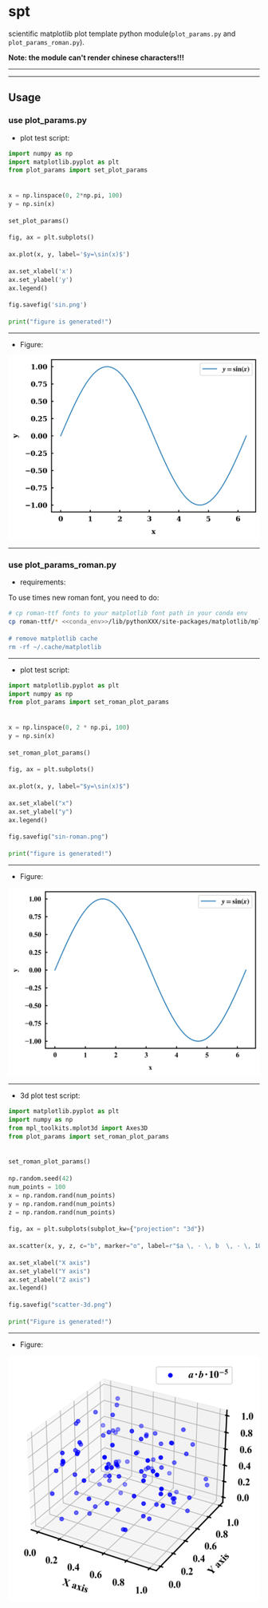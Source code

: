 # spt

scientific matplotlib plot template python module(`plot_params.py` and `plot_params_roman.py`).


**Note: the module can't render chinese characters!!!**


---
---


## Usage

### use plot_params.py

- plot test script:
  
```python
import numpy as np
import matplotlib.pyplot as plt
from plot_params import set_plot_params


x = np.linspace(0, 2*np.pi, 100)
y = np.sin(x)

set_plot_params()

fig, ax = plt.subplots()

ax.plot(x, y, label='$y=\sin(x)$')

ax.set_xlabel('x')
ax.set_ylabel('y')
ax.legend()

fig.savefig('sin.png')

print("figure is generated!")
```

---

- Figure:

![sin.png](./sin.png)


---


### use plot_params_roman.py

- requirements:

To use times new roman font, you need to do:

```bash
# cp roman-ttf fonts to your matplotlib font path in your conda env
cp roman-ttf/* <<conda_env>>/lib/pythonXXX/site-packages/matplotlib/mpl-data/fonts/ttf/

# remove matplotlib cache
rm -rf ~/.cache/matplotlib
```


---


- plot test script:

```python
import matplotlib.pyplot as plt
import numpy as np
from plot_params import set_roman_plot_params


x = np.linspace(0, 2 * np.pi, 100)
y = np.sin(x)

set_roman_plot_params()

fig, ax = plt.subplots()

ax.plot(x, y, label="$y=\sin(x)$")

ax.set_xlabel("x")
ax.set_ylabel("y")
ax.legend()

fig.savefig("sin-roman.png")

print("figure is generated!")
```

---

- Figure:

![sin-roman.png](./sin-roman.png)



---


- 3d plot test script:

```python
import matplotlib.pyplot as plt
import numpy as np
from mpl_toolkits.mplot3d import Axes3D
from plot_params import set_roman_plot_params


set_roman_plot_params()

np.random.seed(42)
num_points = 100
x = np.random.rand(num_points)
y = np.random.rand(num_points)
z = np.random.rand(num_points)

fig, ax = plt.subplots(subplot_kw={"projection": "3d"})

ax.scatter(x, y, z, c="b", marker="o", label=r"$a \, · \, b  \, · \, 10^{-5}$")

ax.set_xlabel("X axis")
ax.set_ylabel("Y axis")
ax.set_zlabel("Z axis")
ax.legend()

fig.savefig("scatter-3d.png")

print("Figure is generated!")

```

---

- Figure:

![scatter-3d.png](./scatter-3d.png)